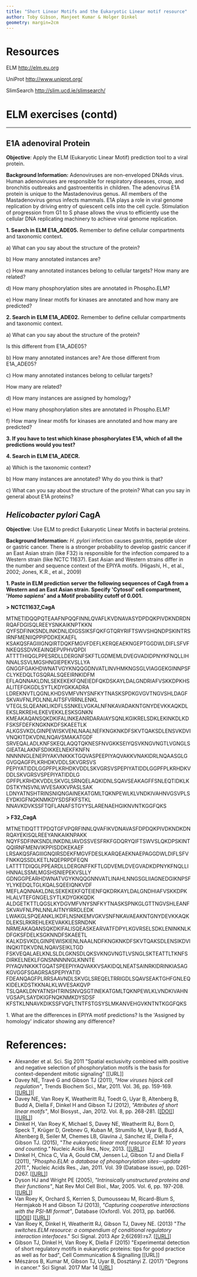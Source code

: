 ```yaml
---
title: "Short Linear Motifs and the Eukaryotic Linear motif resource"
author: Toby Gibson, Manjeet Kumar & Holger Dinkel
geometry: margin=2cm
---
```




# Resources


ELM <http://elm.eu.org>

UniProt <http://www.uniprot.org/>

SlimSearch <http://slim.ucd.ie/slimsearch/>

# ELM exercises (contd)
-------------------------------

E1A adenoviral Protein
--------------------------

**Objective**: Apply the ELM (Eukaryotic Linear Motif) prediction tool
to a viral protein.

**Background Information:** Adenoviruses are non-enveloped DNAds virus.
Human adenoviruses are responsible for respiratory diseases, croup, and
bronchitis outbreaks and gastroenteritis in children. The adenovirus E1A
protein is unique to the Mastadenovirus genus. All members of the
Mastadenovirus genus infects mammals. E1A plays a role in viral genome
replication by driving entry of quiescent cells into the cell cycle.
Stimulation of progression from G1 to S phase allows the virus to
efficiently use the cellular DNA replicating machinery to achieve viral
genome replication.

**1. Search in ELM E1A\_ADE05.** Remember to define cellular
compartments and taxonomic context.

a\) What can you say about the structure of the protein?

b\) How many annotated instances are?

c\) How many annotated instances belong to cellular targets? How many are
related?

d\) How many phosphorylation sites are annotated in Phospho.ELM?

e\) How many linear motifs for kinases are annotated and how many are
predicted?

**2. Search in ELM E1A\_ADE02.** Remember to define cellular
compartments and taxonomic context.

a\) What can you say about the structure of the protein?

Is this different from E1A\_ADE05?

b\) How many annotated instances are? Are those different from
E1A\_ADE05?

c\) How many annotated instances belong to cellular targets?

How many are related?

d\) How many instances are assigned by homology?

e\) How many phosphorylation sites are annotated in Phospho.ELM?

f\) How many linear motifs for kinases are annotated and how many are
predicted?

**3. If you have to test which kinase phosphorylates E1A, which of all
the predictions would you test?**

**4. Search in ELM E1A\_ADECR.**

a\) Which is the taxonomic context?

b\) How many instances are annotated? Why do you think is that?

c\) What can you say about the structure of the protein? What can you say
in general about E1A proteins?

***Helicobacter pylori* CagA**
------------------------------

**Objective**: Use ELM to predict Eukaryotic Linear Motifs in bacterial
proteins.

**Background Information:** *H. pylori* infection causes gastritis,
peptide ulcer or gastric cancer. There is a stronger probability to
develop gastric cancer if an East Asian strain (like F32) is responsible
for the infection compared to a Western strain (like NCTC 11637). East
Asian and Western strains differ in the number and sequence context of
the EPIYA motifs. (Higashi, H., et al., 2002; Jones, K.R., et al., 2009)

**1. Paste in ELM prediction server the following sequences of CagA from
a Western and an East Asian strain. Specify 'Cytosol' cell compartment,
'*Homo sapiens*' and a Motif probability cutoff of 0.001.**

**\> NCTC11637\_CagA**

MTNETIDQQPQTEAAFNPQQFINNLQVAFLKVDNAVASYDPDQKPIVDKNDRDNRQAFDGISQLREEYSNKAIKNPTKKN
QYFSDFINKSNDLINKDNLIDIGSSIKSFQKFGTQRYRIFTSWVSHQNDPSKINTRSIRNFMENIIQPPIPDDKEKAEFL
KSAKQSFAGIIIGNQIRTDQKFMGVFDEFLKERQEAEKNGEPTGGDWLDIFLSFVFNKEQSSDVKEAINQEPVPHVQPDI
ATTTTHIQGLPPESRDLLDERGNFSKFTLGDMEMLDVEGVADIDPNYKFNQLLIHNNALSSVLMGSHNGIEPEKVSLLYA
GNGGFGAKHDWNATVGYKNQQGDNVATLINVHMKNGSGLVIAGGEKGINNPSFCLYKEDQLTGSQRALSQEEIRNKIDFM
EFLAQNNAKLDNLSEKEKEKFQNEIEDFQKDSKAYLDALGNDRIAFVSKKDPKHSALITEFGKGDLSYTLKDYGKKADRA
LDREKNVTLQGNLKHDSVMFVNYSNFKYTNASKSPDKGVGVTNGVSHLDAGFSKVAVFNLPDLNNLAITSFVRRNLENKL
VTEGLSLQEANKLIKDFLSSNKELVGKALNFNKAVADAKNTGNYDEVKKAQKDLEKSLRKREHLEKEVEKKLESKSGNKN
KMEAKAQANSQKDKIFALINKEANRDARAIAYSQNLKGIKRELSDKLEKINKDLKDFSKSFDEFKNGKNKDFSKAEETLK
ALKGSVKDLGINPEWISKVENLNAALNEFKNGKNKDFSKVTQAKSDLENSVKDVIVNQKITDKVDNLNQAVSMAKATGDF
SRVEQALADLKNFSKEQLAQQTQKNESFNVGKKSEIYQSVKNGVNGTLVGNGLSGIEATALAKNFSDIKKELNEKFKNFN
NNNNNGLENEPIYAKVNKKKTGQVASPEEPIYAQVAKKVNAKIDRLNQAASGLGGVGQAGFPLKRHDKVDDLSKVGRSVS
PEPIYATIDDLGGPFPLKRHDKVDDLSKVGRSVSPEPIYATIDDLGGPFPLKRHDKVDDLSKVGRSVSPEPIYATIDDLG
GPFPLKRHDKVDDLSKVGLSRNQELAQKIDNLSQAVSEAKAGFFSNLEQTIDKLKDSTKYNSVNLWVESAKKVPASLSAK
LDNYATNSHTRINSNIQNGAINEKATGMLTQKNPEWLKLVNDKIVAHNVGSVPLSEYDKIGFNQKNMKDYSDSFKFSTKL
NNAVKDVKSSFTQFLANAFSTGYYSLARENAEHGIKNVNTKGGFQKS

**\> F32\_CagA**

MTNETIDQTTTPDQTGFVPQRFINNLQVAFIKVDNAVASFDPDQKPIVDKNDKDNRQAYEKISQLREEYANKAIKNPAKK
NQYFSDFINKSNDLINKDNLIAVDSSVESFRKFGDQRYQIFTSWVSLQKDPSKINTQQIRNFMENVIKPPISDDKEKAEF
LRSAKQSFAGIIIGNQIRSDEKFMGVFDESLKARQEAEKNAEPAGGDWLDIFLSFVFNKKQSSDLKETLNQEPRPDFEQN
LATTTTDIQGLPPEARDLLDERGNFFKFTLGDVEMLDVEGVADKDPNYKFNQLLIHNNALSSMLMGSHSNIEPEKVSLLY
GDNGGPEARHDWNATVGYKNQQGNNVATLINAHLNNGSGLIIAGNEDGIKNPSFYLYKEDQLTGLKQALSQEEIQNKVDF
MEFLAQNNAKLDNLSEKEKEKFQTEIENFQKDRKAYLDALGNDHIAFVSKKDPKHLALVTEFGNGELSYTLKDYGKKQDK
ALDGETKTTLQGSLKYDGVMFVNYSNFKYTNASKSPNKGLGTTNGVSHLEANFSKVAVFNLPNLNNLAITNYIRRDLEDK
LWAKGLSPQEANKLIKDFLNSNKEMVGKVSNFNKAVAEAKNTGNYDEVKKAQKDLEKSLRKREHLEKEVAKKLESRNDNK
NRMEAKAQANSQKDKIFALISQEASKEARVATFDPYLKGVRSELSDKLENINKNLKDFGKSFDELKSGKNNDFSKAEETL
KALKDSVKDLGINPEWISKIENLNAALNDFKNGKNKDFSKVTQAKSDLENSIKDVIINQKITDKVDNLNQAVSEIKLTGD
FSKVEQALAELKNLSLDLGKNSDLQKSVKNGVNGTLVSNGLSKTEATTLTKNFSDIRKELNEKLFGNSNNNNNGLKNNTE
PIYAQVNKKKTGQATSPEEPIYAQVAKKVSAKIDQLNEATSAINRKIDRINKIASAGKGVGGFSGAGRSASPEPIYATID
FDEANQAGFPLRRSAAVNDLSKVGLSREQELTRRIGDLSQAVSEAKTGHFGNLEQKIDELKDSTKKNALKLWVESAKQVP
TSLQAKLDNYATNSHTRINSNVQSGTINEKATGMLTQKNPEWLKLVNDKIVAHNVGSAPLSAYDKIGFNQKNMKDYSDSF
KFSTKLNNAVKDIKSSFVQFLTNTFSTGSYSLMKANVEHGVKNTNTKGGFQKS

1\. What are the differences in EPIYA motif predictions? Is the 'Assigned
by homology' indicator showing any difference?


# References:

- Alexander et al. Sci. Sig 2011 "Spatial exclusivity combined with positive and negative selection of phosphorylation motifs is the basis for context-dependent mitotic signaling" \[[URL]\]
- Davey NE, Travé G and Gibson TJ (2011), *\"How viruses hijack cell regulation\"*, Trends Biochem Sci., Mar, 2011. Vol. 36, pp. 159-169. \[[[URL]](http://dx.doi.org/10.1016/j.tibs.2010.10.002)]|
- Davey NE, Van Roey K, Weatheritt RJ, Toedt G, Uyar B, Altenberg B, Budd A, Diella F, Dinkel H and Gibson TJ (2012), *\"Attributes of short linear motifs\"*, Mol Biosyst., Jan, 2012. Vol. 8, pp. 268-281. \[[[DOI]](http://dx.doi.org/10.1039/c1mb05231d)\] \[[[URL]](http://dx.doi.org/10.1039/c1mb05231d)\]
- Dinkel H, Van Roey K, Michael S, Davey NE, Weatheritt RJ, Born D, Speck T, Krüger D, Grebnev G, Kuban M, Strumillo M, Uyar B, Budd A, Altenberg B, Seiler M, Chemes LB, Glavina J, Sánchez IE, Diella F, Gibson TJ. (2015), "*The eukaryotic linear motif resource ELM: 10 years and counting."* Nucleic Acids Res., Nov, 2013. \[[[URL]](http://nar.oxfordjournals.org/content/early/2013/11/07/nar.gkt1047.full)\]
- Dinkel H, Chica C, Via A, Gould CM, Jensen LJ, Gibson TJ and Diella F (2011), *\"Phospho.ELM: a database of phosphorylation sites\--update 2011.\"*, Nucleic Acids Res., Jan, 2011. Vol. 39 (Database issue), pp. D261-D267. \[[[URL]](http://dx.doi.org/10.1093/nar/gkq1104)\]
- Dyson HJ and Wright PE (2005), *\"Intrinsically unstructured proteins and their functions\"*, Nat Rev Mol Cell Biol., Mar, 2005. Vol. 6, pp. 197-208. \[[[URL]](http://dx.doi.org/10.1038/nrm1589)\]
- Van Roey K, Orchard S, Kerrien S, Dumousseau M, Ricard-Blum S, Hermjakob H and Gibson TJ (2013), *\"Capturing cooperative interactions with the PSI-MI format\"*, Database (Oxford). Vol. 2013, pp. bat066. \[[[DOI]](http://dx.doi.org/10.1093/database/bat066)\] \[[[URL]](http://dx.doi.org/10.1093/database/bat066)\]
- Van Roey K, Dinkel H, Weatheritt RJ, Gibson TJ, Davey NE. (2013) "*The switches.ELM resource: a compendium of conditional regulatory interaction interfaces*." Sci Signal. 2013 Apr 2;6(269):rs7. \[[[URL]](http://stke.sciencemag.org/cgi/pmidlookup?view=short&pmid=23550212)\]
- Gibson TJ, Dinkel H, Van Roey K, Diella F (2015) "Experimental detection of short regulatory motifs in eukaryotic proteins: tips for good practice as well as for bad", Cell Communication & Signalling \[[URL]\]
- Mészáros B, Kumar M, Gibson TJ, Uyar B, Dosztányi Z. (2017) \"Degrons in cancer.\" Sci Signal. 2017 Mar 14 \[[URL](https://www.ncbi.nlm.nih.gov/pubmed/28292960)\]
